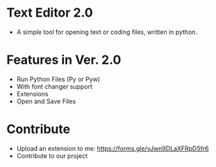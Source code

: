 # Text Editor 2.0

- A simple tool for opening text or coding files, written in python.

# Features in Ver. 2.0

- Run Python Files (Py or Pyw)
- With font changer support
- Extensions
- Open and Save Files

# Contribute

- Upload an extension to me: https://forms.gle/vJwn9DLaXFRpD5fr6
- Contribute to our project
